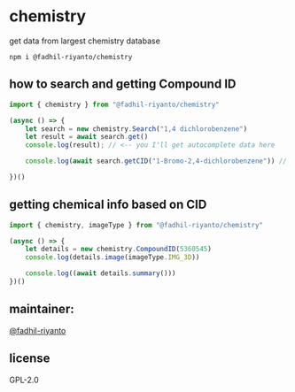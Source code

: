 # chemistry
get data from largest chemistry database

```
npm i @fadhil-riyanto/chemistry
```

## how to search and getting Compound ID
```ts
import { chemistry } from "@fadhil-riyanto/chemistry"

(async () => {
    let search = new chemistry.Search("1,4 dichlorobenzene")
    let result = await search.get()
    console.log(result); // <-- you I'll get autocomplete data here

    console.log(await search.getCID("1-Bromo-2,4-dichlorobenzene")) // <-- fill desired keyword

})()
```

## getting chemical info based on CID

```ts
import { chemistry, imageType } from "@fadhil-riyanto/chemistry"

(async () => {
    let details = new chemistry.CompoundID(5360545)
    console.log(details.image(imageType.IMG_3D))

    console.log((await details.summary()))
})()
```

## maintainer:
<a href="https://github.com/fadhil-riyanto">@fadhil-riyanto</a>

## license
GPL-2.0

